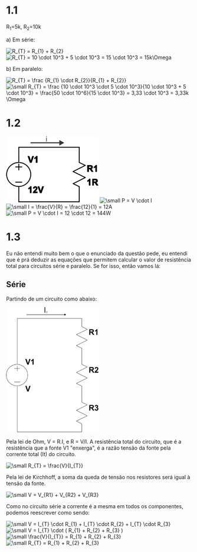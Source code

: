 # 1.1

R<sub>1</sub>=5k, R<sub>2</sub>=10k

a) Em série:

<img src="https://latex.codecogs.com/svg.latex?\fn_jvn&space;\small&space;R_{T}&space;=&space;R_{1}&space;&plus;&space;R_{2}" title="R_{T} = R_{1} + R_{2}" />
<img src="https://latex.codecogs.com/svg.latex?\fn_jvn&space;\small&space;R_{T}&space;=&space;10&space;\cdot&space;10^3&space;&plus;&space;5&space;\cdot&space;10^3&space;=&space;15&space;\cdot&space;10^3&space;=&space;15k\Omega" title="R_{T} = 10 \cdot 10^3 + 5 \cdot 10^3 = 15 \cdot 10^3 = 15k\Omega" />

b) Em paralelo:

<img src="https://latex.codecogs.com/svg.latex?\fn_jvn&space;\small&space;R_{T}&space;=&space;\frac&space;{R_{1}&space;\cdot&space;R_{2}}{R_{1}&space;&plus;&space;R_{2}}" title="R_{T} = \frac {R_{1} \cdot R_{2}}{R_{1} + R_{2}}" />
<img src="https://latex.codecogs.com/svg.latex?\fn_jvn&space;\small&space;R_{T}&space;=&space;\frac&space;{10&space;\cdot&space;10^3&space;\cdot&space;5&space;\cdot&space;10^3}{10&space;\cdot&space;10^3&space;&plus;&space;5&space;\cdot&space;10^3}&space;=&space;\frac{50&space;\cdot&space;10^6}{15&space;\cdot&space;10^3}&space;=&space;3,33&space;\cdot&space;10^3&space;=&space;3,33k&space;\Omega" title="\small R_{T} = \frac {10 \cdot 10^3 \cdot 5 \cdot 10^3}{10 \cdot 10^3 + 5 \cdot 10^3} = \frac{50 \cdot 10^6}{15 \cdot 10^3} = 3,33 \cdot 10^3 = 3,33k \Omega" />

# 1.2

<img src="./CH1/1_3.svg" width=250>
<img src="https://latex.codecogs.com/svg.latex?\fn_jvn&space;\small&space;P&space;=&space;V&space;\cdot&space;I" title="\small P = V \cdot I" />
<img src="https://latex.codecogs.com/svg.latex?\fn_jvn&space;\small&space;I&space;=&space;\frac{V}{R}&space;=&space;\frac{12}{1}&space;=&space;12A" title="\small I = \frac{V}{R} = \frac{12}{1} = 12A" />
<img src="https://latex.codecogs.com/svg.latex?\fn_jvn&space;\small&space;P&space;=&space;V&space;\cdot&space;I&space;=&space;12&space;\cdot&space;12&space;=&space;144W" title="\small P = V \cdot I = 12 \cdot 12 = 144W" />

# 1.3
Eu não entendi muito bem o que o enunciado da questão pede, eu entendi que é prá deduzir as equações que permitem calcular o valor de resistência total para circuitos série e paralelo. Se for isso, então vamos lá:

## Série
Partindo de um circuito como abaixo:

<img src="./CH1/1_3a.svg" width=250>

Pela lei de Ohm, V = R.I, e R = V/I. A resistência total do circuito, que é a resistência que a fonte V1 "enxerga", é a razão tensão da fonte pela corrente total (It) do circuito.

<img src="https://latex.codecogs.com/svg.latex?\fn_jvn&space;\small&space;R_{T}&space;=&space;\frac{V}{I_{T}}" title="\small R_{T} = \frac{V}{I_{T}}" />

Pela lei de Kirchhoff, a soma da queda de tensão nos resistores será igual à tensão da fonte.

<img src="https://latex.codecogs.com/svg.latex?\fn_jvn&space;\small&space;V&space;=&space;V_{R1}&space;&plus;&space;V_{R2}&space;&plus;&space;V_{R3}" title="\small V = V_{R1} + V_{R2} + V_{R3}" />

Como no circuito série a corrente é a mesma em todos os componentes, podemos reescrever como sendo:

<img src="https://latex.codecogs.com/svg.latex?\fn_jvn&space;\small&space;V&space;=&space;I_{T}&space;\cdot&space;R_{1}&space;&plus;&space;I_{T}&space;\cdot&space;R_{2}&space;&plus;&space;I_{T}&space;\cdot&space;R_{3}" title="\small V = I_{T} \cdot R_{1} + I_{T} \cdot R_{2} + I_{T} \cdot R_{3}" />
<img src="https://latex.codecogs.com/svg.latex?\fn_jvn&space;\small&space;V&space;=&space;I_{T}&space;\cdot&space;(&space;R_{1}&space;&plus;&space;R_{2}&space;&plus;&space;R_{3}&space;)" title="\small V = I_{T} \cdot ( R_{1} + R_{2} + R_{3} )" />
<img src="https://latex.codecogs.com/svg.latex?\fn_jvn&space;\small&space;\frac{V}{I_{T}}&space;=&space;R_{1}&space;&plus;&space;R_{2}&space;&plus;&space;R_{3}" title="\small \frac{V}{I_{T}} = R_{1} + R_{2} + R_{3}" />
<img src="https://latex.codecogs.com/svg.latex?\fn_jvn&space;\small&space;R_{T}&space;=&space;R_{1}&space;&plus;&space;R_{2}&space;&plus;&space;R_{3}" title="\small R_{T} = R_{1} + R_{2} + R_{3}" />
